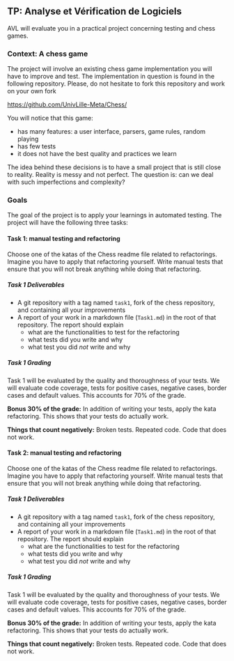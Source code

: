 ## TP: Analyse et Vérification de Logiciels

AVL will evaluate you in a practical project concerning testing and chess games.

### Context: A chess game

The project will involve an existing chess game implementation you will have to improve and test.
The implementation in question is found in the following repository.
Please, do not hesitate to fork this repository and work on your own fork

https://github.com/UnivLille-Meta/Chess/

You will notice that this game:
 - has many features: a user interface, parsers, game rules, random playing
 - has few tests
 - it does not have the best quality and practices we learn

The idea behind these decisions is to have a small project that is still close to reality.
Reality is messy and not perfect.
The question is: can we deal with such imperfections and complexity?

### Goals

The goal of the project is to apply your learnings in automated testing.
The project will have the following three tasks:

#### Task 1: manual testing and refactoring

Choose one of the katas of the Chess readme file related to refactorings.
Imagine you have to apply that refactoring yourself.
Write manual tests that ensure that you will not break anything while doing that refactoring.

##### Task 1 Deliverables
 - A git repository with a tag named `task1`, fork of the chess repository, and containing all your improvements
 - A report of your work in a markdown file (`Task1.md`) in the root of that repository. The report should explain
     -  what are the functionalities to test for the refactoring
     -  what tests did you write and why
     -  what test you did *not* write and why

##### Task 1 Grading
Task 1 will be evaluated by the quality and thoroughness of your tests.
We will evaluate code coverage, tests for positive cases, negative cases, border cases and default values.
This accounts for 70% of the grade.

**Bonus 30% of the grade:** In addition of writing your tests, apply the kata refactoring. This shows that your tests do actually work.

**Things that count negatively:** Broken tests. Repeated code. Code that does not work.

#### Task 2: manual testing and refactoring

Choose one of the katas of the Chess readme file related to refactorings.
Imagine you have to apply that refactoring yourself.
Write manual tests that ensure that you will not break anything while doing that refactoring.

##### Task 1 Deliverables
 - A git repository with a tag named `task1`, fork of the chess repository, and containing all your improvements
 - A report of your work in a markdown file (`Task1.md`) in the root of that repository. The report should explain
     -  what are the functionalities to test for the refactoring
     -  what tests did you write and why
     -  what test you did *not* write and why

##### Task 1 Grading
Task 1 will be evaluated by the quality and thoroughness of your tests.
We will evaluate code coverage, tests for positive cases, negative cases, border cases and default values.
This accounts for 70% of the grade.

**Bonus 30% of the grade:** In addition of writing your tests, apply the kata refactoring. This shows that your tests do actually work.

**Things that count negatively:** Broken tests. Repeated code. Code that does not work.

